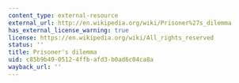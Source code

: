 ```yaml
---
content_type: external-resource
external_url: http://en.wikipedia.org/wiki/Prisoner%27s_dilemma
has_external_license_warning: true
license: https://en.wikipedia.org/wiki/All_rights_reserved
status: ''
title: Prisoner's dilemma
uid: c85b9b49-0512-4ffb-afd3-b0ad6c04ca8a
wayback_url: ''
---
```

